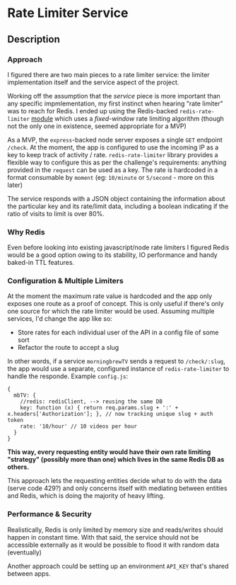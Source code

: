 # Rate Limiter Service

## Description

### Approach

I figured there are two main pieces to a rate limiter service: the limiter implementation itself and the service aspect of the project.

Working off the assumption that the *service* piece is more important than any specific impmlementation, my first instinct when hearing "rate limiter" was to reach for Redis. I ended up using the Redis-backed `redis-rate-limiter` [module](https://github.com/Tabcorp/redis-rate-limiter) which uses a *fixed-window* rate limiting algorithm (though not the only one in existence, seemed appropriate for a MVP)

As a MVP, the `express`-backed node server exposes a single `GET` endpoint `/check`. At the moment, the app is configured to use the incoming IP as a key to keep track of activity / rate. `redis-rate-limiter` library provides a flexible way to configure this as per the challenge's requirements: anything provided in the `request` can be used as a key. The rate is hardcoded in a format consumable by `moment` (eg: `10/minute` or `5/second` - more on this later)

The service responds with a JSON object containing the information about the particular key and its rate/limit data, including a boolean indicating if the ratio of visits to limit is over 80%.

### Why Redis

Even before looking into existing javascript/node rate limiters I figured Redis would be a good option owing to its stability, IO performance and handy baked-in TTL features.

### Configuration & Multiple Limiters

At the moment the maximum rate value is hardcoded and the app only exposes one route as a proof of concept. This is only useful if there's only one source for which the rate limiter would be used. Assuming multiple services, I'd change the app like so:

* Store rates for each individual user of the API in a config file of some sort
* Refactor the route to accept a slug

In other words, if a service `morningbrewTV` sends a request to `/check/:slug`, the app would use a separate, configured instance of `redis-rate-limiter` to handle the responde. Example `config.js`:

```
{
  mbTV: {
    //redis: redisClient, --> reusing the same DB
    key: function (x) { return req.params.slug + ':' + x.headers['Authorization']; }, // now tracking unique slug + auth token
    rate: '10/hour' // 10 videos per hour
  }
}
```

**This way, every requesting entity would have their own rate limiting "strategy" (possibly more than one) which lives in the same Redis DB as others.**

This approach lets the requesting entities decide what to do with the data (serve code 429?) and only concerns itself with mediating between entities and Redis, which is doing the majority of heavy lifting.

### Performance & Security

Realistically, Redis is only limited by memory size and reads/writes should happen in constant time. With that said, the service should not be accessible externally as it would be possible to flood it with random data (eventually)

Another approach could be setting up an environment `API_KEY` that's shared between apps.
